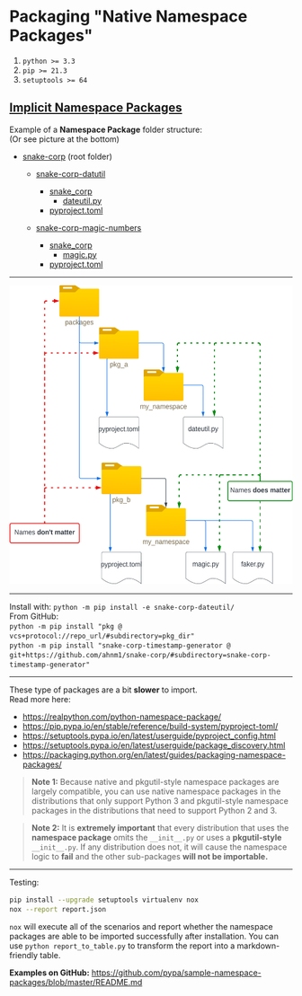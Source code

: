 # Packaging "Native Namespace Packages"  

1. `python >= 3.3`
2. `pip >= 21.3`
3. `setuptools >= 64`

## [Implicit Namespace Packages](https://peps.python.org/pep-0420/)  

Example of a __Namespace Package__ folder structure:  
(Or see picture at the bottom)

- [snake-corp](.) (root folder)
  - [snake-corp-datutil](snake-corp-dateutil)
    - [snake_corp](snake-corp-dateutil/snake_corp)
      - [dateutil.py](snake-corp-dateutil/snake_corp/dateutil.py)
    - [pyproject.toml](snake-corp-dateutil/pyproject.toml)

  - [snake-corp-magic-numbers](snake-corp-magic-numbers)
    - [snake_corp](snake-corp-magic-numbers/snake_corp)
      - [magic.py](snake-corp-magic-numbers/snake_corp/magic.py)  
    - [pyproject.toml](snake-corp-magic-numbers/pyproject.toml)

---

<img src="./PythonNamespace.png" width="540" height=532>

---

Install with: `python -m pip install -e snake-corp-dateutil/`  
From GitHub:  
`python -m pip install "pkg @ vcs+protocol://repo_url/#subdirectory=pkg_dir"`  
`python -m pip install "snake-corp-timestamp-generator @ git+https://github.com/ahnm1/snake-corp/#subdirectory=snake-corp-timestamp-generator"`  

---

These type of packages are a bit __slower__ to import.  
Read more here:  

- <https://realpython.com/python-namespace-package/>
- <https://pip.pypa.io/en/stable/reference/build-system/pyproject-toml/>
- <https://setuptools.pypa.io/en/latest/userguide/pyproject_config.html>
- <https://setuptools.pypa.io/en/latest/userguide/package_discovery.html>
- <https://packaging.python.org/en/latest/guides/packaging-namespace-packages/>  

> __Note 1:__ Because native and pkgutil-style namespace packages are largely compatible, you can use native namespace packages in the distributions that only support Python 3 and pkgutil-style namespace packages in the distributions that need to support Python 2 and 3.  

> __Note 2:__ It is __extremely important__ that every distribution that uses the __namespace package__ omits the `__init__.py` or uses a __pkgutil-style__ `__init__.py`. If any distribution does not, it will cause the namespace logic to __fail__ and the other sub-packages __will not be importable.__

---

<!-- 2143 × 2128 = 714 x 709 = 535 x 532 -->

Testing:

```bash
pip install --upgrade setuptools virtualenv nox
nox --report report.json
```

`nox` will execute all of the scenarios and report whether the namespace packages are able to be imported successfully after installation. You can use `python report_to_table.py` to transform the report into a markdown-friendly table.

__Examples on GitHub:__ <https://github.com/pypa/sample-namespace-packages/blob/master/README.md>
